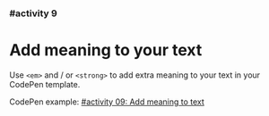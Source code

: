 ### #activity 9

# Add meaning to your text

Use `<em>` and / or `<strong>` to add extra meaning to your text in your CodePen template.

CodePen example: [#activity 09:  Add meaning to text](https://codepen.io/eystein/pen/KKKdVwx?editors=1000)
